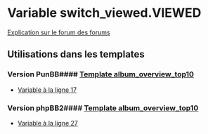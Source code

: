 # Variable switch_viewed.VIEWED
[Explication sur le forum des forums](http://forum.forumactif.com/t294113-listing-des-variables#switch_viewed.VIEWED)
## Utilisations dans les templates
### Version PunBB#### [Template album_overview_top10](punbb/album_overview_top10.md)
* [Variable à la ligne 17](../punbb/album_overview_top10.tpl#L17)
### Version phpBB2#### [Template album_overview_top10](subsilver/album_overview_top10.md)
* [Variable à la ligne 27](../subsilver/album_overview_top10.tpl#L27)